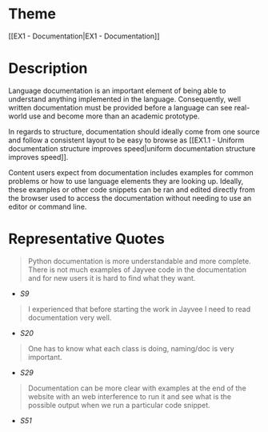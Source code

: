 # Theme

[[EX1 - Documentation|EX1 - Documentation]]
# Description

Language documentation is an important element of being able to understand anything implemented in the language. Consequently, well written documentation must be provided before a language can see real-world use and become more than an academic prototype.

In regards to structure, documentation should ideally come from one source and follow a consistent layout to be easy to browse as [[EX1.1 - Uniform documentation structure improves speed|uniform documentation structure improves speed]].

Content users expect from documentation includes examples for common problems or how to use language elements they are looking up. Ideally, these examples or other code snippets can be ran and edited directly from the browser used to access the documentation without needing to use an editor or command line.
# Representative Quotes

> Python documentation is more understandable and more complete. There is not much examples of Jayvee code in the documentation and for new users it is hard to find what they want.
- *S9*

> I experienced that before starting the work in Jayvee I need to read documentation very well.
- *S20*

> One has to know what each class is doing, naming/doc is very important.
- *S29*

> Documentation can be more clear with examples at the end of the website with an web interference to run it and see what is the possible output when we run a particular code snippet.
- *S51*
